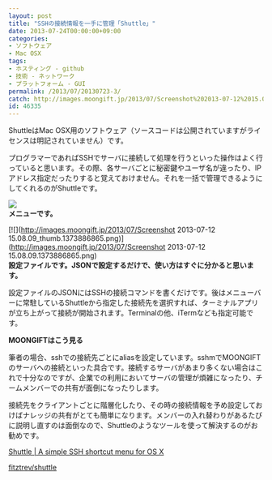 ```yaml
---
layout: post
title: "SSHの接続情報を一手に管理「Shuttle」"
date: 2013-07-24T00:00:00+09:00
categories:
- ソフトウェア
- Mac OSX
tags: 
- ホスティング - github
- 技術 - ネットワーク
- プラットフォーム - GUI
permalink: /2013/07/20130723-3/
catch: http://images.moongift.jp/2013/07/Screenshot%202013-07-12%2015.08.09_thumb.1373886865.png
id: 46335
---
```

ShuttleはMac OSX用のソフトウェア（ソースコードは公開されていますがライセンスは明記されていません）です。

  
  

プログラマーであればSSHでサーバに接続して処理を行うといった操作はよく行っていると思います。その際、各サーバごとに秘密鍵やユーザ名が違ったり、IPアドレス指定だったりすると覚えておけません。それを一括で管理できるようにしてくれるのがShuttleです。

  

[![](http://images.moongift.jp/2013/07/130712-0001_thumb.1373886860.png)](http://images.moongift.jp/2013/07/130712-0001.1373886860.png)  
**メニューです。**

  

[![](http://images.moongift.jp/2013/07/Screenshot 2013-07-12 15.08.09_thumb.1373886865.png)](http://images.moongift.jp/2013/07/Screenshot 2013-07-12 15.08.09.1373886865.png)  
**設定ファイルです。JSONで設定するだけで、使い方はすぐに分かると思います。**

  

設定ファイルのJSONにはSSHの接続コマンドを書くだけです。後はメニューバーに常駐しているShuttleから指定した接続先を選択すれば、ターミナルアプリが立ち上がって接続が開始されます。Terminalの他、iTermなども指定可能です。

  
  
  

**MOONGIFTはこう見る**

  

筆者の場合、sshでの接続先ごとにaliasを設定しています。sshmでMOONGIFTのサーバへの接続といった具合です。接続するサーバがあまり多くない場合はこれで十分なのですが、企業での利用においてサーバの管理が煩雑になったり、チームメンバーでの共有が面倒になったりします。

  

接続先をクライアントごとに階層化したり、その時の接続情報を予め設定しておけばナレッジの共有がとても簡単になります。メンバーの入れ替わりがあるたびに説明し直すのは面倒なので、Shuttleのようなツールを使って解決するのがお勧めです。

  

[Shuttle | A simple SSH shortcut menu for OS X](http://fitztrev.github.io/shuttle/)

  
  

[fitztrev/shuttle](https://github.com/fitztrev/shuttle)

